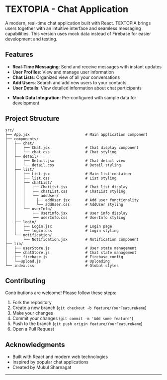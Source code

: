# TEXTOPIA - Chat Application

A modern, real-time chat application built with React. TEXTOPIA brings users together with an intuitive interface and seamless messaging capabilities. This version uses mock data instead of Firebase for easier development and testing.

## Features

- **Real-Time Messaging**: Send and receive messages with instant updates
- **User Profiles**: View and manage user information
- **Chat Lists**: Organized view of all your conversations
- **Add Users**: Search and add new users to your contacts
- **User Details**: View detailed information about chat participants
<!-- - **Responsive Design**: Works seamlessly on desktop and mobile devices -->
- **Mock Data Integration**: Pre-configured with sample data for development
<!-- - **Status Indicators**: See user online/offline status -->

<!-- ## Tech Stack

- **Frontend Framework**: React (JSX)
- **Styling**: CSS3
- **State Management**: Zustand (userStore.js, chatStore.js)
- **Architecture**: Component-based modular structure
- **Data**: Mock data (no external database) -->

## Project Structure

```
src/
├── App.jsx                         # Main application component 
├── components/
│   ├── chat/
│   │   ├── Chat.jsx                # Chat display component 
│   │   └── chat.css                # Chat styling
│   ├── detail/
│   │   ├── Detail.jsx              # Chat detail view 
│   │   └── detail.css              # Detail styling
│   ├── list/
│   │   ├── List.jsx                # Main list container
│   │   ├── list.css                # List styling
│   │   ├── chatList/
│   │   │   ├── ChatList.jsx        # Chat list display 
│   │   │   ├── chatList.css        # ChatList styling
│   │   │   └── addUser/
│   │   │     ├── addUser.jsx       # Add user functionality 
│   │   │     └── addUser.css       # AddUser styling
│   │   └── userInfo/
│   │       ├── Userinfo.jsx        # User info display 
│   │       └── userInfo.css        # UserInfo styling
│   ├── login/
│   │   ├── Login.jsx               # Login page 
│   │   └── login.css               # Login styling
│   └── notification/
│       └── Notification.jsx        # Notification component
├── lib/
│   ├── userStore.js                # User state management 
│   ├── chatStore.js                # Chat state management 
│   ├── firebase.js                 # Firebase config 
│   └──upload.js                    # Uploading 
└── index.css                       # Global styles
```

<!-- ## Getting Started

### Prerequisites

- Node.js (v14 or higher)
- npm or yarn package manager

### Installation

1. **Clone the repository**
   ```bash
   git clone https://github.com/Mukulsharnagat01/TEXTOPIA-CHAT-APP.git
   cd TEXTOPIA-CHAT-APP
   ```

2. **Install dependencies**
   ```bash
   npm install
   ```

3. **Start the development server**
   ```bash
   npm start
   ```

The application will be available at `http://localhost:3000`

## Usage

1. **View Chats**: Browse your conversation list in the left sidebar
2. **Select a Chat**: Click on any chat to view the conversation
3. **Send Messages**: Type and send messages in the chat window
4. **View Details**: Click on user info to see chat participant details
5. **Add Users**: Use the "Add User" feature to start new conversations
6. **User Profile**: Access your profile information from the user info section -->

<!-- ## Component Overview

### Chat Components

**Chat.jsx** - Displays the active conversation with messages and input field
- Shows message history
- Handles message input and sending
- Uses mock data for development

**Detail.jsx** - Shows detailed information about the selected chat
- Displays participant information
- Chat metadata and settings
- Mock data integration

**ChatList.jsx** - Lists all available conversations
- Search and filter conversations
- Quick access to any chat
- Mock chat data

### User Management

**Userinfo.jsx** - Displays current user information
- User profile details
- Status indicators
- Mock user data

**addUser.jsx** - Interface for adding new users to conversations
- Search for users
- Add users to your contact list
- Mock user suggestions

### State Management

**userStore.js** - Manages user-related state (To be replaced)
- Current user information
- User preferences

**chatStore.js** - Manages chat-related state (To be replaced)
- Active chat selection
- Message history
- Chat metadata -->

<!-- ## Development Notes

### Current Status

- ✅ Core chat UI components implemented with mock data
- ✅ Component structure and styling complete
- ⏳ Login functionality (Pending)
- ⏳ Notification system (Pending)
- 🔄 State management stores need replacement/update

### To-Do Items

1. **Replace Mock Data**: Integrate with real backend/database
2. **Remove Firebase**: Delete `lib/firebase.js` once data layer is updated
3. **Complete Login**: Implement authentication in `Login.jsx`
4. **Notification System**: Finish `Notification.jsx` component
5. **Update Stores**: Replace userStore.js and chatStore.js with production implementation
6. **Add Error Handling**: Implement error boundaries and validation
7. **Optimize Performance**: Add code splitting and lazy loading -->

<!-- ## Available Scripts

```bash
npm start           # Run development server
npm build           # Build for production
npm test            # Run tests (if configured)
npm eject           # Eject from create-react-app (if used)
``` -->

## Contributing

Contributions are welcome! Please follow these steps:

1. Fork the repository
2. Create a new branch (`git checkout -b feature/YourFeatureName`)
3. Make your changes
4. Commit your changes (`git commit -m 'Add some feature'`)
5. Push to the branch (`git push origin feature/YourFeatureName`)
6. Open a Pull Request

<!-- ## Future Roadmap

- [ ] Connect to real backend API
- [ ] Implement user authentication
- [ ] Add voice and video calling
- [ ] File sharing capabilities
- [ ] Message encryption
- [ ] Dark mode theme
- [ ] Mobile app (iOS/Android)
- [ ] Message reactions and emojis
- [ ] Channel/Community support
- [ ] Message search and filtering -->

<!-- ## License

This project is licensed under the MIT License - see the LICENSE file for details.

## Support

For support, open an issue on GitHub or contact the maintainers. -->

## Acknowledgments

- Built with React and modern web technologies
- Inspired by popular chat applications
- Created by Mukul Sharnagat

---
<!-- 
**Last Updated**: October 2025  
**Status**: In Development -->
